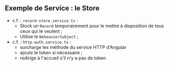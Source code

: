 ## Exemple de Service : le Store

* c.f. : `record-store.service.ts` :
  * Stock un `Record` temporairement pour le mettre à disposition de tous ceux qui le veulent ;
  * Utilise le `BeheaviorSubject` ;
* c.f. : `http-auth.service.ts` :
  * surcharge les méthode du service HTTP d'Angular
  * ajoute le token si nécessaire ;
  * redirige à l'accueil s'il n'y a pas de token

